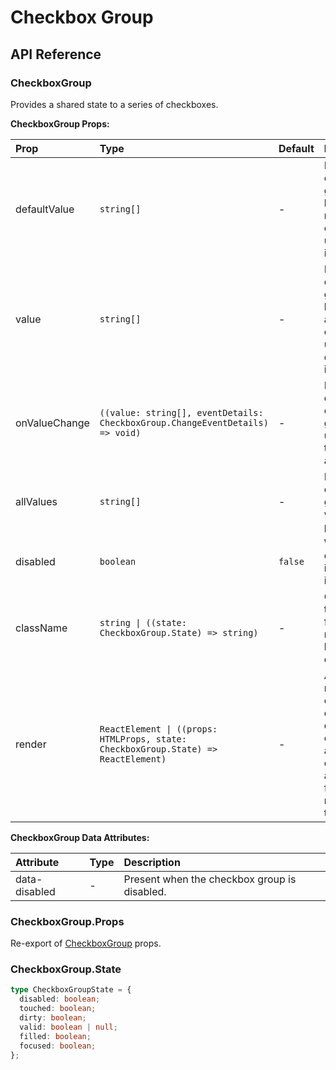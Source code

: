 # Checkbox Group

[//]: types.ts '<-- Autogenerated By (do not edit the following markdown directly)'

## API Reference

### CheckboxGroup

Provides a shared state to a series of checkboxes.

**CheckboxGroup Props:**

| Prop           | Type                                                                                    | Default   | Description                                                                                                                                                                              |
| :------------- | :-------------------------------------------------------------------------------------- | :-------- | :--------------------------------------------------------------------------------------------------------------------------------------------------------------------------------------- |
| defaultValue   | `string[]`                                                                              | -         | Names of the checkboxes in the group that should be initially ticked.To render a controlled checkbox group, use the `value` prop instead.                                                |
| value          | `string[]`                                                                              | -         | Names of the checkboxes in the group that should be ticked.To render an uncontrolled checkbox group, use the `defaultValue` prop instead.                                                |
| onValueChange  | `((value: string[], eventDetails: CheckboxGroup.ChangeEventDetails) => void)`           | -         | Event handler called when a checkbox in the group is ticked or unticked. Provides the new value as an argument.                                                                          |
| allValues      | `string[]`                                                                              | -         | Names of all checkboxes in the group. Use this when creating a parent checkbox.                                                                                                          |
| disabled       | `boolean`                                                                               | `false`   | Whether the component should ignore user interaction.                                                                                                                                    |
| className      | `string \| ((state: CheckboxGroup.State) => string)`                                    | -         | CSS class applied to the element, or a function that returns a class based on the component’s state.                                                                                     |
| render         | `ReactElement \| ((props: HTMLProps, state: CheckboxGroup.State) => ReactElement)`      | -         | Allows you to replace the component’s HTML element with a different tag, or compose it with another component.Accepts a `ReactElement` or a function that returns the element to render. |

**CheckboxGroup Data Attributes:**

| Attribute      | Type    | Description                                       |
| :------------- | :------ | :------------------------------------------------ |
| data-disabled  | -       | Present when the checkbox group is disabled.      |

### CheckboxGroup.Props

Re-export of [CheckboxGroup](#checkboxgroup) props.

### CheckboxGroup.State

```typescript
type CheckboxGroupState = {
  disabled: boolean;
  touched: boolean;
  dirty: boolean;
  valid: boolean | null;
  filled: boolean;
  focused: boolean;
};
```
